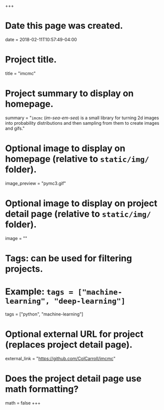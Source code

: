 +++
# Date this page was created.
date = 2018-02-11T10:57:49-04:00

# Project title.
title = "imcmc"

# Project summary to display on homepage.
summary = "`imcmc` (_im-sea-em-sea_) is a small library for turning 2d images into probability distributions and then sampling from them to create images and gifs."


# Optional image to display on homepage (relative to `static/img/` folder).
image_preview = "pymc3.gif"

# Optional image to display on project detail page (relative to `static/img/` folder).
image = ""

# Tags: can be used for filtering projects.
# Example: `tags = ["machine-learning", "deep-learning"]`
tags = ["python", "machine-learning"]

# Optional external URL for project (replaces project detail page).
external_link = "https://github.com/ColCarroll/imcmc"

# Does the project detail page use math formatting?
math = false
+++
